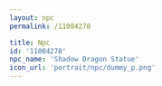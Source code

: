 ```yaml
---
layout: npc
permalink: /11004278

title: Npc
id: '11004278'
npc_name: 'Shadow Dragon Statue'
icon_url: 'portrait/npc/dummy_p.png'
---
```

